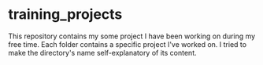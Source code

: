 # training_projects
This repository contains my some project I have been working on during my free time.
Each folder contains a specific project I've worked on. I tried to make the directory's name self-explanatory of its content.


